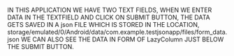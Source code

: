 IN THIS APPLICATION WE HAVE TWO TEXT FIELDS,
WHEN WE ENTER DATA IN THE TEXTFIELD AND CLICK ON SUBMIT BUTTON,
THE DATA GETS SAVED IN A json FILE WHICH IS STORED IN THE LOCATION,
storage/emulated/0/Android/data/com.example.testjsonapp/files/form_data.json
WE CAN ALSO SEE THE DATA IN FORM OF LazyColumn JUST BELOW THE SUBMIT BUTTON.
